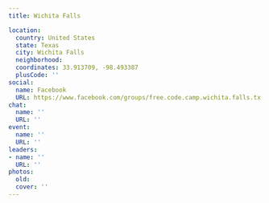 ```yaml
---
title: Wichita Falls

location:
  country: United States
  state: Texas
  city: Wichita Falls
  neighborhood: 
  coordinates: 33.913709, -98.493387
  plusCode: ''
social:
  name: Facebook
  URL: https://www.facebook.com/groups/free.code.camp.wichita.falls.tx
chat:
  name: ''
  URL: ''
event:
  name: ''
  URL: ''
leaders:
- name: ''
  URL: ''
photos:
  old: 
  cover: ''
---
```

